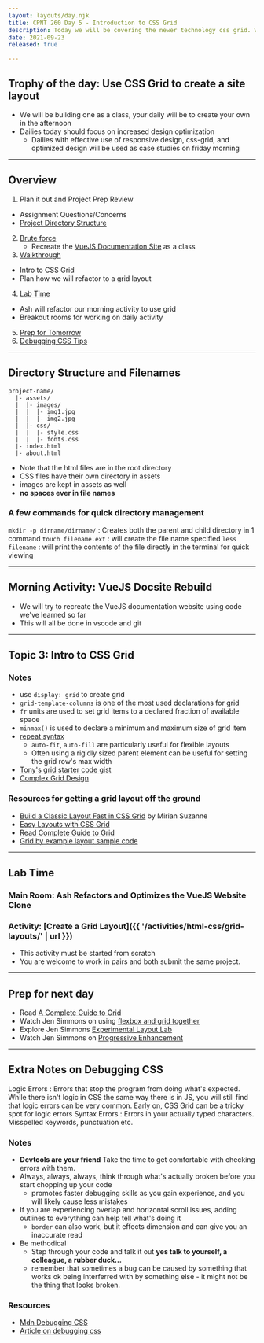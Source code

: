 ```yaml
---
layout: layouts/day.njk
title: CPNT 260 Day 5 - Introduction to CSS Grid
description: Today we will be covering the newer technology css grid. We will implement basic grid designs. We will also be practicing debugging strategies for CSS that will also be useful when coding in JS and other languages.
date: 2021-09-23
released: true

---
```


## Trophy of the day: Use CSS Grid to create a site layout
  - We will be building one as a class, your daily will be to create your own in the afternoon
  - Dailies today should focus on increased design optimization
    - Dailies with effective use of responsive design, css-grid, and optimized design will be used as case studies on friday morning
---

## Overview

1. Plan it out and Project Prep Review
  - Assignment Questions/Concerns
  - [Project Directory Structure](#planit)
2. [Brute force](#bruteforce)
    - Recreate the [VueJS Documentation Site](https://v3.vuejs.org/guide/introduction.html) as a class
3. [Walkthrough](#walkthru)
  - Intro to CSS Grid
  - Plan how we will refactor to a grid layout
4. [Lab Time](#lab)
  - Ash will refactor our morning activity to use grid
  - Breakout rooms for working on daily activity
5. [Prep for Tomorrow](#prep)
6. [Debugging CSS Tips](#debugnotes)
---
## <a id="planit"></a> Directory Structure and Filenames

```
project-name/
  |- assets/
  |  |- images/
  |  |  |- img1.jpg
  |  |  |- img2.jpg
  |  |- css/
  |  |  |- style.css
  |  |  |- fonts.css
  |- index.html
  |- about.html
```
- Note that the html files are in the root directory
- CSS files have their own directory in assets
- images are kept in assets as well
- **no spaces ever in file names**

### A few commands for quick directory management
`mkdir -p dirname/dirname/`
  : Creates both the parent and child directory in 1 command
`touch filename.ext`
  : will create the file name specified
`less filename`
  : will print the contents of the file directly in the terminal for quick viewing

---
## <a id="bruteforce"></a> Morning Activity: VueJS Docsite Rebuild
- We will try to recreate the VueJS documentation website using code we've learned so far
- This will all be done in vscode and git

---

## <a id="walkthru"></a> Topic 3: Intro to CSS Grid

### Notes

- use `display: grid` to create grid
- `grid-template-columns` is one of the most used declarations for grid
- `fr` units are used to set grid items to a declared fraction of available space
- `minmax()` is used to declare a minimum and maximum size of grid item
- [repeat syntax](<https://developer.mozilla.org/en-US/docs/Web/CSS/repeat()>)
  - `auto-fit`, `auto-fill` are particularly useful for flexible layouts
  - Often using a rigidly sized parent element can be useful for setting the grid row's max width
- [Tony's grid starter code gist](https://gist.github.com/acidtone/d946ea7147e60568d7f8262b5e7be449)
- [Complex Grid Design](https://codepen.io/ashlyn-knox/pen/eYWbdZV)

### Resources for getting a grid layout off the ground

- [Build a Classic Layout Fast in CSS Grid](https://youtu.be/KOvGeFUHAC0) by Mirian Suzanne
- [Easy Layouts with CSS Grid](https://youtu.be/tFKrK4eAiUQ)
- [Read Complete Guide to Grid](https://css-tricks.com/snippets/css/complete-guide-grid/)
- [Grid by example layout sample code](https://gridbyexample.com/patterns/)

---

## <a id="lab"> Lab Time

### Main Room: Ash Refactors and Optimizes the VueJS Website Clone

### Activity: [Create a Grid Layout]({{ '/activities/html-css/grid-layouts/' | url }})
  - This activity must be started from scratch 
  - You are welcome to work in pairs and both submit the same project.

---

## <a id="prep"></a>Prep for next day

- Read [A Complete Guide to Grid](https://css-tricks.com/snippets/css/complete-guide-gri)
- Watch Jen Simmons on using [flexbox and grid together](https://www.youtube.com/watch?v=dQHtT47eH0M)
- Explore Jen Simmons [Experimental Layout Lab](https://labs.jensimmons.com/)
- Watch Jen Simmons on [Progressive Enhancement](https://www.youtube.com/watch?v=u00FY9vADfQ)

---
## <a id="debugnotes"></a>Extra Notes on Debugging CSS

Logic Errors
  : Errors that stop the program from doing what's expected. While there isn't logic in CSS the same way there is in JS, you will still find that logic errors can be very common. Early on, CSS Grid can be a tricky spot for logic errors
Syntax Errors
  : Errors in your actually typed characters. Misspelled keywords, punctuation etc.

### Notes
- **Devtools are your friend** Take the time to get comfortable with checking errors with them.
- Always, always, always, think through what's actually broken before you start chopping up your code
  - promotes faster debugging skills as you gain experience, and you will likely cause less mistakes
- If you are experiencing overlap and horizontal scroll issues, adding outlines to everything can help tell what's doing it
  - `border` can also work, but it effects dimension and can give you an inaccurate read
- Be methodical
  - Step through your code and talk it out **yes talk to yourself, a colleague, a rubber duck...**
  - remember that sometimes a bug can be caused by something that works ok being interferred with by something else - it might not be the thing that looks broken.

### Resources

- [Mdn Debugging CSS](https://developer.mozilla.org/en-US/docs/Learn/CSS/Building_blocks/Debugging_CSS)
- [Article on debugging css](https://rohitgulam.hashnode.dev/the-best-way-to-debug-css-code)
